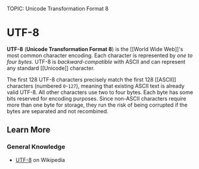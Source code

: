TOPIC: Unicode Transformation Format 8

# UTF-8

**UTF-8** (**Unicode Transformation Format 8**) is the [[World Wide Web]]'s most common character
encoding. Each character is represented by *one to four bytes*. UTF-8 is *backward-compatible* with
ASCII and can represent any standard [[Unicode]] character.

The first 128 UTF-8 characters precisely match the first 128 [[ASCII]] characters (numbered `0`-`127`),
meaning that existing ASCII text is already valid UTF-8. All other characters use two to four bytes.
Each byte has some bits reserved for encoding purposes. Since non-ASCII characters require more than
one byte for storage, they run the risk of being corrupted if the bytes are separated and not recombined.

## Learn More

### General Knowledge

- [UTF-8](https://en.wikipedia.org/wiki/UTF-8) on Wikipedia
